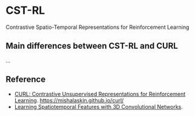 # CST-RL
Contrastive Spatio-Temporal Representations for Reinforcement Learning


## Main differences between CST-RL and CURL
...

## Reference
- [CURL: Contrastive Unsupervised Representations for Reinforcement Learning](https://arxiv.org/abs/2004.04136). https://mishalaskin.github.io/curl/
- [Learning Spatiotemporal Features with 3D Convolutional Networks](https://arxiv.org/abs/1412.0767). 
